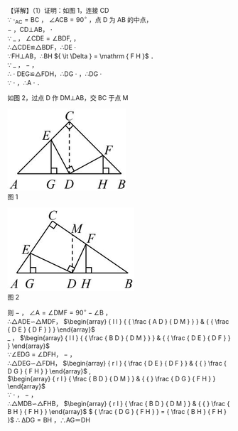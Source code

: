 【详解】（1）证明：如图 1，连接 CD  
∵ $\cdot _ { \mathrm { A C } } { = } \mathrm { B C }$ ， $\angle \mathrm { A C B } = 9 0 ^ { \circ }$ ，点 D 为 AB 的中点，  
$-$ ，CD⊥AB， $\cdot$   
∵ $\_$ ， $\angle \mathrm { C D E } = \angle \mathrm { B D F } ,$ ，  
∴△CDE≌△BDF，∴DE $\cdot$   
∵FH⊥AB，∴BH ${ \it \Delta } = \mathrm { F H }$ ．  
∵ $\_$ ， $-$ ，  
∴ $\cdot$ DEG≌△FDH，∴DG $\cdot$ ，∴DG $\cdot$   
∵ $\cdot$ ，∴A $\cdot$ ．

如图 2，过点 D 作 DM⊥AB，交 BC 于点 M

![](<../../qs_image_DB/专题1-2_一文吃透相似三角形12个模型·共14类题型（解析版）/38711e7b9085338e6f70564b100f7b54f7d181c3017372008da4ce31f2db46d9.jpg>)  
图 1

![](<../../qs_image_DB/专题1-2_一文吃透相似三角形12个模型·共14类题型（解析版）/75015584ccc838e24c666171beb8d4ae3bce04d248b4956f99bcfa877f8e1090.jpg>)  
图 2

则 $-$ ， $\angle \mathrm { A } { = } \angle \mathrm { D M F } { = } 9 0 ^ { \circ } { - } \angle \mathrm { B }$ ，   
∴△ADE∽△MDF， $\begin{array} { l l } { { \frac { A D } { D M } } } & { { \frac { D E } { D F } } } \end{array}$   
$\_$ ， $\begin{array} { l l } { { \frac { B D } { D M } } } & { { \frac { D E } { D F } } } \end{array}$   
∵∠EDG $=$ ∠DFH， $-$ ，   
∴△DEG∽△FDH， $\begin{array} { r l } { \frac { D E } { D F } } & { { } \frac { D G } { F H } } \end{array}$ ,   
$\begin{array} { r l } { \frac { B D } { D M } } & { { } \frac { D G } { F H } } \end{array}$   
∵ $\cdot$ ， $-$ ，   
∴△MDB∽△FHB， $\begin{array} { r l } { \frac { B D } { D M } } & { { } \frac { B H } { F H } } \end{array}$ $ { \frac { D G } { F H } } = { \frac { B H } { F H } }$ ∴ $\mathrm { \Delta D G = B H }$ ，∴AG＝DH
